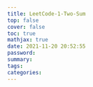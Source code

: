 ```yaml
---
title: LeetCode-1-Two-Sum
top: false
cover: false
toc: true
mathjax: true
date: 2021-11-20 20:52:55
password:
summary:
tags:
categories:
---
```


